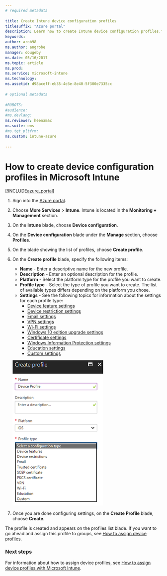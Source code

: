 ```yaml
---
# required metadata

title: Create Intune device configuration profiles
titlesuffix: "Azure portal"
description: Learn how to create Intune device configuration profiles."
keywords:
author: arob98
ms.author: angrobe
manager: dougeby
ms.date: 05/16/2017
ms.topic: article
ms.prod:
ms.service: microsoft-intune
ms.technology:
ms.assetid: d98aceff-eb35-4e3e-8e40-5f300e7335cc

# optional metadata

#ROBOTS:
#audience:
#ms.devlang:
ms.reviewer: heenamac
ms.suite: ems
#ms.tgt_pltfrm:
ms.custom: intune-azure

---
```


# How to create device configuration profiles in Microsoft Intune

[!INCLUDE[azure_portal](./includes/azure_portal.md)]


1. Sign into the [Azure portal](https://portal.azure.com).
2. Choose **More Services** > **Intune**. Intune is located in the **Monitoring + Management** section.
3. On the **Intune** blade, choose **Device configuration**.
2. On the **Device configuration** blade under the **Manage** section, choose **Profiles**.
2. On the blade showing the list of profiles, choose **Create profile**.
3. On the **Create profile** blade, specify the following items:
	- **Name** - Enter a descriptive name for the new profile.
	- **Description** -  Enter an optional description for the profile.
	- **Platform** -  Select the platform type for the profile you want to create.
	- **Profile type** - Select the type of profile you want to create. The list of available types differs depending on the platform you chose.
	- **Settings** - See the following topics for information about the settings for each profile type:
		-  [Device feature settings](device-features-configure.md)
		-  [Device restriction settings](device-restrictions-configure.md)
		-  [Email settings](email-settings-configure.md)
		-  [VPN settings](vpn-settings-configure.md)
		-  [Wi-Fi settings](wi-fi-settings-configure.md)
		-  [Windows 10 edition upgrade settings](edition-upgrade-configure-windows-10.md)
		-  [Certificate settings](certificates-configure.md)
		-  [Windows Information Protection settings](windows-information-protection-configure.md)
		-  [Education settings](education-settings-configure.md)
		-  [Custom settings](custom-settings-configure.md)

	![Create device profile](./media/create-device-profile.png)
4. Once you are done configuring settings, on the **Create Profile** blade, choose **Create**.

The profile is created and appears on the profiles list blade.
If you want to go ahead and assign this profile to groups, see [How to assign device profiles](device-profile-assign.md).


### Next steps
For information about how to assign device profiles, see [How to assign device profiles with Microsoft Intune](device-profile-assign.md).
